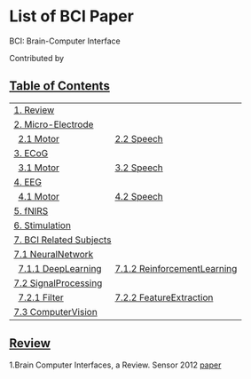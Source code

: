 # List of BCI Paper
BCI: Brain-Computer Interface

Contributed by

## [Table of Contents](#table-of-contents)

<table>
<tr><td colspan="2"><a href="#Review-papers">1. Review</a></td></tr> 
<tr><td colspan="2"><a href="#Micro-Electrode">2. Micro-Electrode</a></td></tr>
<tr>
    <td>&ensp;<a href="#MotorME">2.1 Motor</a></td>
    <td>&ensp;<a href="#SpeechME">2.2 Speech</a></td>
</tr>
<tr><td colspan="2"><a href="#ECoG">3. ECoG</a></td></tr>
<tr>
    <td>&ensp;<a href="#MotorECoG">3.1 Motor</a></td>
    <td>&ensp;<a href="#SpeechECoG">3.2 Speech</a></td>
</tr>
<tr><td colspan="2"><a href="#EEG">4. EEG</a></td></tr>
<tr>
    <td>&ensp;<a href="#MotorEEG">4.1 Motor</a></td>
    <td>&ensp;<a href="#SpeechEEG">4.2 Speech</a></td>
</tr>
<tr><td colspan="2"><a href="#fNIRS">5. fNIRS</a></td></tr>
<tr><td colspan="2"><a href="#Stimulation">6. Stimulation</a></td></tr>
<tr><td colspan="2"><a href="#BCI-Related">7. BCI Related Subjects</a></td></tr>
<tr><td colspan="2"><a href="#NeuralNetwork">7.1 NeuralNetwork</a></td></tr>
<tr>
    <td>&ensp;<a href="#DeepLearning">7.1.1 DeepLearning</a></td>
    <td>&ensp;<a href="#ReinforcementLearning">7.1.2 ReinforcementLearning</a></td>
</tr>
<tr><td colspan="2"><a href="#SignalProcessing">7.2 SignalProcessing</a></td></tr>
<tr>
    <td>&ensp;<a href="#Filter">7.2.1 Filter</a></td>
    <td>&ensp;<a href="#FeatureExtraction">7.2.2 FeatureExtraction</a></td>
</tr>
<tr><td colspan="2"><a href="#ComputerVision">7.3 ComputerVision</a></td></tr>
</table>

## [Review](#table-of-contents)
1.Brain Computer Interfaces, a Review. Sensor 2012 [paper](https://www.ncbi.nlm.nih.gov/pmc/articles/PMC3304110/pdf/sensors-12-01211.pdf)